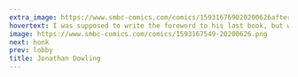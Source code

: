 ```yaml
---
extra_image: https://www.smbc-comics.com/comics/159316769020200626after.png
hovertext: I was supposed to write the foreword to his last book, but wasn't able to get around to it in time. With characteristic directness and understanding, he suggested using one of my comics he'd inspired. I still feel guilty about it.
image: https://www.smbc-comics.com/comics/1593167549-20200626.png
next: honk
prev: lobby
title: Jonathan Dowling
---
```

